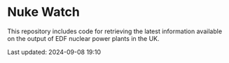 # Nuke Watch

This repository includes code for retrieving the latest information available on the output of EDF nuclear power plants in the UK.

Last updated: 2024-09-08 19:10